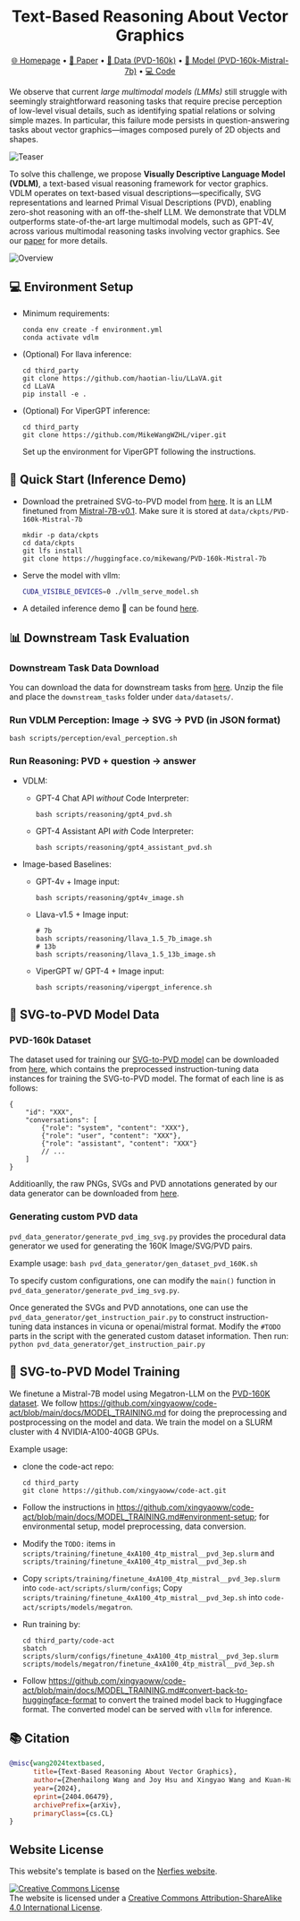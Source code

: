 
<h1 align="center"> Text-Based Reasoning About Vector Graphics </h1>

<p align="center">
<a href="https://mikewangwzhl.github.io/VDLM">🌐 Homepage</a>
•
<a href="https://arxiv.org/abs/2404.06479">📃 Paper</a>
•
<a href="https://huggingface.co/datasets/mikewang/PVD-160K" >🤗 Data (PVD-160k)</a>
•
<a href="https://huggingface.co/mikewang/PVD-160k-Mistral-7b" >🤗 Model (PVD-160k-Mistral-7b)</a>
•
<a href="https://github.com/MikeWangWZHL/VDLM" >💻 Code</a>

</p>

We observe that current *large multimodal models (LMMs)* still struggle with seemingly straightforward reasoning tasks that require precise perception of low-level visual details, such as identifying spatial relations or solving simple mazes. In particular, this failure mode persists in question-answering tasks about vector graphics—images composed purely of 2D objects and shapes.

![Teaser](figures/teaser.png)

To solve this challenge, we propose **Visually Descriptive Language Model (VDLM)**, a text-based visual reasoning framework for vector graphics. VDLM operates on text-based visual descriptions—specifically, SVG representations and learned Primal Visual Descriptions (PVD), enabling zero-shot reasoning with an off-the-shelf LLM. We demonstrate that VDLM outperforms state-of-the-art large multimodal models, such as GPT-4V, across various multimodal reasoning tasks involving vector graphics. See our [paper](https://arxiv.org/abs/2404.06479) for more details.


![Overview](figures/overview.png)

## 💻 Environment Setup
- Minimum requirements:
    ```
    conda env create -f environment.yml
    conda activate vdlm
    ```
- (Optional) For llava inference:
    ```
    cd third_party
    git clone https://github.com/haotian-liu/LLaVA.git
    cd LLaVA
    pip install -e .
    ```
- (Optional) For ViperGPT inference:
    ```
    cd third_party
    git clone https://github.com/MikeWangWZHL/viper.git
    ```  
    Set up the environment for ViperGPT following the instructions.
    

## 🚀 Quick Start (Inference Demo)

- Download the pretrained SVG-to-PVD model from [here](https://huggingface.co/mikewang/PVD-160k-Mistral-7b). It is an LLM finetuned from [Mistral-7B-v0.1](https://huggingface.co/mistralai/Mistral-7B-v0.1). Make sure it is stored at `data/ckpts/PVD-160k-Mistral-7b`
    ```
    mkdir -p data/ckpts
    cd data/ckpts
    git lfs install
    git clone https://huggingface.co/mikewang/PVD-160k-Mistral-7b
    ```

- Serve the model with vllm:
    ```bash
    CUDA_VISIBLE_DEVICES=0 ./vllm_serve_model.sh
    ```

- A detailed inference demo 🚀 can be found [here](demo.ipynb).

<!-- - Run inference to obtain PVD perception results and prompts for reasoning. Example usage:
    ```
    python inference_perception.py \
        --img_path demo_examples/image_inputs/lines_segments.png \
        --question "How many line segments are there in the image? What's the total length of all the line segments in the image?" \
        --output_root demo_examples/perception_output
    ```

    The output will be in `demo_examples/perception_output/{served_model_name}/{img_name}` containing:

    - `input_img.png`: the input image
    - `svg/`: a subdir containing the converted raw SVG file of the entire image, and individual SVG files with decomposed single paths ("path_*.svg"). 
    - `output_perception/`:
        - `responses.json`: a JSON file containing the PVD perception results
        - `pred_all.png`: a visualization of the aggregated perception of the entire image
        - `pred_path_*.png`: visualizations of the perception of each individual object
    - `prompt_for_reasoning.txt`: prompt with the inserted perception result and the task instruction for feeding into an LLM, e.g., GPT-4.  -->

## 📊 Downstream Task Evaluation

### Downstream Task Data Download
You can download the data for downstream tasks from [here](https://huggingface.co/datasets/mikewang/VDLM-raw/blob/main/downstream_tasks.zip). Unzip the file and place the `downstream_tasks` folder under `data/datasets/`.

### Run VDLM Perception: Image -> SVG -> PVD (in JSON format)
```
bash scripts/perception/eval_perception.sh    
```

### Run Reasoning: PVD + question -> answer

- VDLM:
    - GPT-4 Chat API *without* Code Interpreter:
        ```
        bash scripts/reasoning/gpt4_pvd.sh
        ```
    - GPT-4 Assistant API *with* Code Interpreter:
        ```
        bash scripts/reasoning/gpt4_assistant_pvd.sh
        ```
    
- Image-based Baselines:
    - GPT-4v + Image input: 
        ```
        bash scripts/reasoning/gpt4v_image.sh
        ```
    - Llava-v1.5 + Image input:
        ```
        # 7b
        bash scripts/reasoning/llava_1.5_7b_image.sh
        # 13b
        bash scripts/reasoning/llava_1.5_13b_image.sh
        ```
    - ViperGPT w/ GPT-4 + Image input:
        ```
        bash scripts/reasoning/vipergpt_inference.sh
        ```

## 📂 SVG-to-PVD Model Data

### PVD-160k Dataset
The dataset used for training our [SVG-to-PVD model](https://huggingface.co/mikewang/PVD-160k-Mistral-7b) can be downloaded from [here](https://huggingface.co/datasets/mikewang/PVD-160K), which contains the preprocessed instruction-tuning data instances for training the SVG-to-PVD model. The format of each line is as follows:
```
{
    "id": "XXX",
    "conversations": [
        {"role": "system", "content": "XXX"},
        {"role": "user", "content": "XXX"},
        {"role": "assistant", "content": "XXX"}
        // ...
    ]
}
```

Additioanlly, the raw PNGs, SVGs and PVD annotations generated by our data generator can be downloaded from [here](https://huggingface.co/datasets/mikewang/VDLM-raw/blob/main/pvd_160k_raw.zip).
<!-- By default, the dataset is stored in `data/datasets/pretraining_data/pvd_160k.jsonl`. -->

### Generating custom PVD data
`pvd_data_generator/generate_pvd_img_svg.py` provides the procedural data generator we used for generating the 160K Image/SVG/PVD pairs. 

Example usage: `bash pvd_data_generator/gen_dataset_pvd_160K.sh`

To specify custom configurations, one can modify the `main()` function in `pvd_data_generator/generate_pvd_img_svg.py`.

Once generated the SVGs and PVD annotations, one can use the `pvd_data_generator/get_instruction_pair.py` to construct instruction-tuning data instances in vicuna or openai/mistral format. Modify the `#TODO` parts in the script with the generated custom dataset information. Then run: `python pvd_data_generator/get_instruction_pair.py`



## 📘 SVG-to-PVD Model Training
We finetune a Mistral-7B model using Megatron-LLM on the [PVD-160K dataset](#pvd-160k-dataset).
We follow https://github.com/xingyaoww/code-act/blob/main/docs/MODEL_TRAINING.md for doing the preprocessing and postprocessing on the model and data. We train the model on a SLURM cluster with 4 NVIDIA-A100-40GB GPUs.

Example usage:
- clone the code-act repo:
    ```
    cd third_party
    git clone https://github.com/xingyaoww/code-act.git
    ```
- Follow the instructions in https://github.com/xingyaoww/code-act/blob/main/docs/MODEL_TRAINING.md#environment-setup; for environmental setup, model preprocessing, data conversion.

- Modify the `TODO:` items in `scripts/training/finetune_4xA100_4tp_mistral__pvd_3ep.slurm` and `scripts/training/finetune_4xA100_4tp_mistral__pvd_3ep.sh`

- Copy `scripts/training/finetune_4xA100_4tp_mistral__pvd_3ep.slurm` into `code-act/scripts/slurm/configs`; Copy `scripts/training/finetune_4xA100_4tp_mistral__pvd_3ep.sh` into `code-act/scripts/models/megatron`.

- Run training by:
    ```
    cd third_party/code-act
    sbatch scripts/slurm/configs/finetune_4xA100_4tp_mistral__pvd_3ep.slurm scripts/models/megatron/finetune_4xA100_4tp_mistral__pvd_3ep.sh
    ```

- Follow https://github.com/xingyaoww/code-act/blob/main/docs/MODEL_TRAINING.md#convert-back-to-huggingface-format to convert the trained model back to Huggingface format. The converted model can be served with `vllm` for inference.


## 📚 Citation

```bibtex
@misc{wang2024textbased,
      title={Text-Based Reasoning About Vector Graphics}, 
      author={Zhenhailong Wang and Joy Hsu and Xingyao Wang and Kuan-Hao Huang and Manling Li and Jiajun Wu and Heng Ji},
      year={2024},
      eprint={2404.06479},
      archivePrefix={arXiv},
      primaryClass={cs.CL}
}
```


## Website License
This website's template is based on the [Nerfies website](https://nerfies.github.io).

<a rel="license" href="http://creativecommons.org/licenses/by-sa/4.0/"><img alt="Creative Commons License" style="border-width:0" src="https://i.creativecommons.org/l/by-sa/4.0/88x31.png" /></a><br />The website is licensed under a <a rel="license" href="http://creativecommons.org/licenses/by-sa/4.0/">Creative Commons Attribution-ShareAlike 4.0 International License</a>.